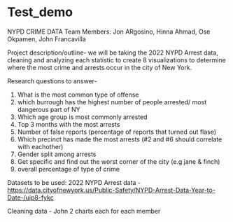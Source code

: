 # Test_demo

NYPD CRIME DATA
Team Members: Jon ARgosino, Hinna Ahmad, Ose Okpamen, John Francavilla

Project description/outline- we will be taking the 2022 NYPD Arrest data, cleaning and analyzing each statistic to create 8 visualizations to determine where the most crime and arrests occur in the city of New York. 

Research questions to answer- 
1. What is the most common type of offense 
2. which burrough has the highest number of people arrested/ most dangerous part of NY
3. Which age group is most commonly arrested
4. Top 3 months with the most arrests 
5. Number of false reports (percentage of reports that turned out flase)
6. Which precinct has made the most arrests (#2 and #6 should correlate with eachother)
7. Gender split among arrests
8. Get specific and find out the worst corner of the city (e.g jane & finch)
9. overall percentage of type of crime 

Datasets to be used: 2022 NYPD Arrest data - https://data.cityofnewyork.us/Public-Safety/NYPD-Arrest-Data-Year-to-Date-/uip8-fykc

Cleaning data - John
2 charts each for each member 
